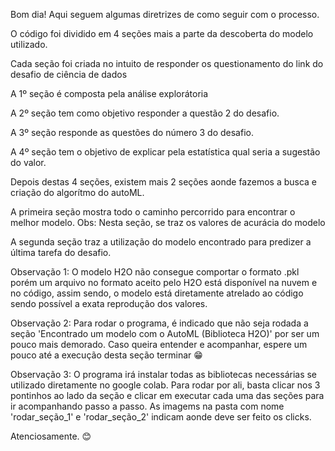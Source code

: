 Bom dia! Aqui seguem algumas diretrizes de como seguir com o processo.

O código foi dividido em 4 seções mais a parte da descoberta do modelo utilizado.

Cada seção foi criada no intuito de responder os questionamento do link do desafio de ciência de dados

A 1º seção é composta pela análise explorátoria

A 2º seção tem como objetivo responder a questão 2 do desafio.

A 3º seção responde as questões do número 3 do desafio.

A 4º seção tem o objetivo de explicar pela estatística qual seria a sugestão do valor.

Depois destas 4 seções, existem mais 2 seções aonde fazemos a busca e criação do algorítmo do autoML.

A primeira seção mostra todo o caminho percorrido para encontrar o melhor modelo. 
Obs: Nesta seção, se traz os valores de acurácia do modelo

A segunda seção traz a utilização do modelo encontrado para predizer a última tarefa do desafio.

Observação 1: O modelo H2O não consegue comportar o formato .pkl porém um arquivo no formato aceito pelo H2O está disponível na nuvem e no código, assim sendo, o modelo está diretamente atrelado ao código sendo possível
a exata reprodução dos valores.

Observação 2: Para rodar o programa, é indicado que não seja rodada a seção 'Encontrado um modelo com o AutoML (Biblioteca H2O)' por ser um pouco mais demorado.
Caso queira entender e acompanhar, espere um pouco até a execução desta seção terminar 😁

Observação 3: O programa irá instalar todas as bibliotecas necessárias se utilizado diretamente no google colab.
Para rodar por ali, basta clicar nos 3 pontinhos ao lado da seção e clicar em executar cada uma das seções para ir acompanhando passo a passo. As imagems na pasta com nome 'rodar_seção_1' e 'rodar_seção_2' indicam aonde deve ser feito os clicks.

Atenciosamente. 😊

